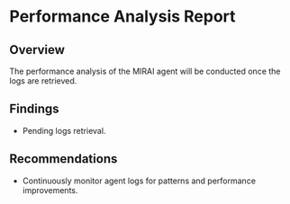 # Performance Analysis Report

## Overview
The performance analysis of the MIRAI agent will be conducted once the logs are retrieved.

## Findings
- Pending logs retrieval.

## Recommendations
- Continuously monitor agent logs for patterns and performance improvements.